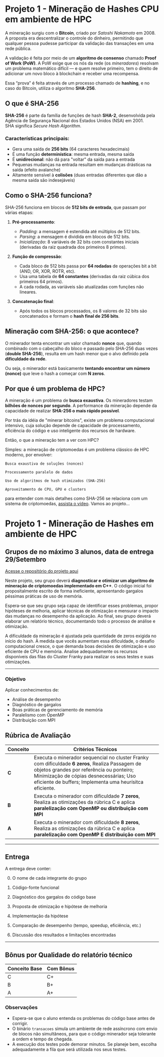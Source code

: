
# **Projeto 1 - Mineração de Hashes CPU em ambiente de HPC**
 
A mineração surgiu com o **Bitcoin**, criado por *Satoshi Nakamoto* em 2008. A proposta era descentralizar o controle do dinheiro, permitindo que qualquer pessoa pudesse participar da validação das transações em uma rede pública.

A validação é feita por meio de um **algoritmo de consenso** chamado **Proof of Work (PoW)**. A PoW exige que os nós da rede (os *mineradores*) resolvam um problema matemático difícil — e quem resolve primeiro, tem o direito de adicionar um novo bloco à blockchain e receber uma recompensa.

Essa “prova” é feita através de um processo chamado de **hashing**, e no caso do Bitcoin, utiliza o algoritmo **SHA-256**.

##  **O que é SHA-256**

**SHA-256** é parte da família de funções de hash **SHA-2**, desenvolvida pela Agência de Segurança Nacional dos Estados Unidos (NSA) em 2001.  
SHA significa *Secure Hash Algorithm*.

### Características principais:
- Gera uma saída de **256 bits** (64 caracteres hexadecimais)
- É uma função **determinística**: mesma entrada, mesma saída
- É **unidirecional**: não dá para "voltar" da saída para a entrada
- Pequenas mudanças na entrada resultam em mudanças drásticas na saída (efeito avalanche)
- Altamente sensível à **colisões** (duas entradas diferentes que dão a mesma saída são indesejáveis)


##  **Como o SHA-256 funciona?**

SHA-256 funciona em blocos de **512 bits de entrada**, que passam por várias etapas:

1. **Pré-processamento**:
   - *Padding*: a mensagem é estendida até múltiplos de 512 bits.
   - *Parsing*: a mensagem é dividida em blocos de 512 bits.
   - *Inicialização*: 8 variáveis de 32 bits com constantes iniciais (derivadas da raiz quadrada dos primeiros 8 primos).

2. **Função de compressão**:
   - Cada bloco de 512 bits passa por **64 rodadas** de operações bit a bit (AND, OR, XOR, ROTR, etc).
   - Usa uma tabela de **64 constantes** (derivadas da raiz cúbica dos primeiros 64 primos).
   - A cada rodada, as variáveis são atualizadas com funções não lineares.

3. **Concatenação final**:
   - Após todos os blocos processados, os 8 valores de 32 bits são concatenados e formam o **hash final de 256 bits**.


##  **Mineração com SHA-256: o que acontece?**

O minerador tenta encontrar um valor chamado **nonce** que, quando combinado com o cabeçalho do bloco e passado pelo SHA-256 duas vezes (**double SHA-256**), resulta em um hash menor que o alvo definido pela **dificuldade da rede**.

Ou seja, o minerador está basicamente **tentando encontrar um número (nonce)** que leve o hash a começar com **N zeros**.

## **Por que é um problema de HPC?**

A mineração é um problema de **busca exaustiva**. Os mineradores testam **bilhões de nonces por segundo**. A performance da mineração depende da capacidade de realizar **SHA-256 o mais rápido possível**.

Por trás da idéia de "minerar bitcoins", existe um problema computacional intensivo, cuja solução depende de capacidade de processamento, eficiência do código e uso inteligente dos recursos de hardware.

Então, o que a mineração tem a ver com HPC?

Simples: a mineração de criptomoedas é um problema clássico de HPC moderno, por envolver:

    Busca exaustiva de soluções (nonces)

    Processamento paralelo de dados

    Uso de algoritmos de hash otimizados (SHA-256)

    Aproveitamento de CPU, GPU e clusters

para entender com mais detalhes como SHA-256 se relaciona com um sistema de criptomoedas, [assista o vídeo](https://www.youtube.com/watch?v=bBC-nXj3Ng4). Vamos ao projeto...

# **Projeto 1 - Mineração de Hashes em ambiente de HPC**

## **Grupos de no máximo 3 alunos, data de entrega 29/Setembro**

[Acesse o repositório do projeto aqui](
https://classroom.github.com/a/2374xoSF)

Neste projeto, seu grupo deverá **diagnosticar e otimizar um algoritmo de mineração de criptomoedas implementado em C++**. O código inicial foi propositalmente escrito de forma ineficiente, apresentando gargalos péssimas práticas de uso de memória.

Espera-se que seu grupo seja capaz de identificar esses problemas, propor hipóteses de melhoria, aplicar técnicas de otimização e mensurar o impacto das mudanças no desempenho da aplicação. Ao final, seu grupo deverá elaborar um relatório técnico, documentando todo o processo de análise e otimização.

A dificuldade da mineração é ajustada pela quantidade de zeros exigida no início do hash. À medida que vocês aumentam essa dificuldade, o desafio computacional cresce, o que demanda boas decisões de otimização e uso eficiente de CPU e memória. Analise adequadamente os recursos disponíveis das filas do Cluster Franky para realizar os seus testes e suas otimizações.

---

### **Objetivo**

Aplicar conhecimentos de:

* Análise de desempenho
* Diagnóstico de gargalos
* Boas práticas de gerenciamento de memória
* Paralelismo com OpenMP
* Distribuição com MPI

## **Rúbrica de Avaliação**

| Conceito | Critérios Técnicos                                                                                                                                                                                                                                                    |
| -------- | --------------------------------------------------------------------------------------------------------------------------------------------------------------------------------------------------------------------------------------------------------------------- |
| **C**    | Executa o minerador sequencial no cluster Franky com dificuldade **6 zeros**, Realiza Passagem de objetos grandes por referência ou ponteiro; Minimização de cópias desnecessárias; Uso eficiente de buffers;  Implementa uma heurísitca eficiente.|
| **B**    | Executa o minerador com dificuldade **7 zeros**, Realiza as otimizações da rúbrica C e aplica **paralelização com OpenMP ou distribuição com MPI** |
| **A**    | Executa o minerador com dificuldade **8 zeros**, Realiza as otimizações da rúbrica C e aplica **paralelização com OpenMP E distribuição com MPI** |

---

## **Entrega**

A entrega deve conter:

0. O nome de cada integrante do grupo

1. Código-fonte funcional

2. Diagnóstico dos gargalos do código base

3. Proposta de otimização e hipótese de melhoria

4. Implementação da hipótese

5. Comparação de desempenho (tempo, speedup, eficiência, etc.)

6. Discussão dos resultados e limitações encontradas

---

## **Bônus por Qualidade do relatório técnico**

| Conceito Base | Com Bônus |
| ------------- | --------- |
| C             | C+        |
| B             | B+        |
| A             | A+        |


### Observações

* Espera-se que o aluno entenda os problemas do código base antes de corrigir.
* O binário `transacoes` simula um ambiente de rede assíncrono com envio de blocos não simultâneos, para que o código minerador seja tolerante a ordem e tempo de chegada.
* A execução dos testes pode demorar minutos. Se planeje bem, escolha adequadamente a fila que será utilizada nos seus testes.


